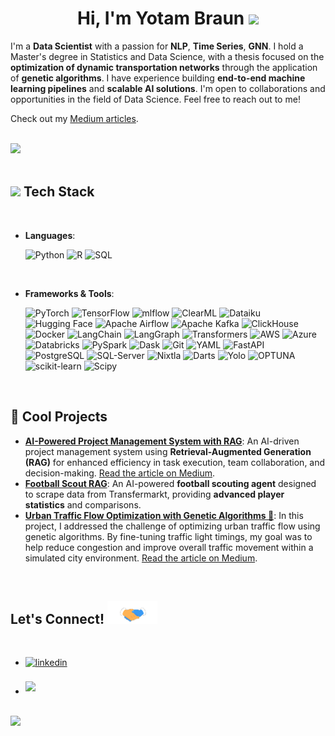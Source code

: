 <h1 align="center"><b>Hi, I'm Yotam Braun</b> <img src="https://media.giphy.com/media/hvRJCLFzcasrR4ia7z/giphy.gif" width="35"></h1>

I'm a **Data Scientist** with a passion for **NLP**, **Time Series**, **GNN**. I hold a Master's degree in Statistics and Data Science, with a thesis focused on the **optimization of dynamic transportation networks** through the application of **genetic algorithms**. I have experience building **end-to-end machine learning pipelines** and **scalable AI solutions**.
I'm open to collaborations and opportunities in the field of Data Science. Feel free to reach out to me!

Check out my [Medium articles](https://medium.com/@yotambraun).
<br><br>

<img src="https://user-images.githubusercontent.com/73097560/115834477-dbab4500-a447-11eb-908a-139a6edaec5c.gif"><br><br>

## <img src="https://media2.giphy.com/media/QssGEmpkyEOhBCb7e1/giphy.gif?cid=ecf05e47a0n3gi1bfqntqmob8g9aid1oyj2wr3ds3mg700bl&rid=giphy.gif" width ="25"><b> Tech Stack</b>
<br>

<p align="center">

- **Languages**:
    
    ![Python](https://img.shields.io/badge/Python-%2314354C.svg?style=for-the-badge&logo=python&logoColor=white)
    ![R](https://img.shields.io/badge/R-%23276DC3.svg?style=for-the-badge&logo=r&logoColor=white)
    ![SQL](https://img.shields.io/badge/SQL-%234169E1.svg?style=for-the-badge&logo=postgresql&logoColor=white)

<br>   
    
- **Frameworks & Tools**:

   ![PyTorch](https://img.shields.io/badge/PyTorch-%23EE4C2C.svg?style=for-the-badge&logo=pytorch&logoColor=white)
   ![TensorFlow](https://img.shields.io/badge/TensorFlow-%23FF6F00.svg?style=for-the-badge&logo=tensorflow&logoColor=white)
   ![mlflow](https://img.shields.io/badge/mlflow-%23d9ead3.svg?style=for-the-badge&logo=numpy&logoColor=blue)
   ![ClearML](https://img.shields.io/badge/ClearML-%2300C4B3.svg?style=for-the-badge&logo=&logoColor=white)
   ![Dataiku](https://img.shields.io/badge/Dataiku-%2300C4B3.svg?style=for-the-badge&logo=&logoColor=white)
   ![Hugging Face](https://img.shields.io/badge/Hugging%20Face-%2300C7B7.svg?style=for-the-badge&logo=&logoColor=white)
   ![Apache Airflow](https://img.shields.io/badge/Apache%20Airflow-%23017CEE.svg?style=for-the-badge&logo=apache-airflow&logoColor=white)
   ![Apache Kafka](https://img.shields.io/badge/Apache%20Kafka-%23000000.svg?style=for-the-badge&logo=apache-kafka&logoColor=white)
   ![ClickHouse](https://img.shields.io/badge/ClickHouse-%23F68D2E.svg?style=for-the-badge&logo=clickhouse&logoColor=white)
   ![Docker](https://img.shields.io/badge/Docker-%232496ED.svg?style=for-the-badge&logo=docker&logoColor=white)
   ![LangChain](https://img.shields.io/badge/LangChain-%234A90E2.svg?style=for-the-badge&logo=&logoColor=white)
   ![LangGraph](https://img.shields.io/badge/LangGraph-%234A90E2.svg?style=for-the-badge&logo=&logoColor=white)
   ![Transformers](https://img.shields.io/badge/Transformers-%23FF6F00.svg?style=for-the-badge&logo=&logoColor=white)
   ![AWS](https://img.shields.io/badge/AWS-%23FF9900.svg?style=for-the-badge&logo=amazon-aws&logoColor=white)
   ![Azure](https://img.shields.io/badge/Azure-%230072C6.svg?style=for-the-badge&logo=microsoft-azure&logoColor=white)
   ![Databricks](https://img.shields.io/badge/Databricks-%23FF3621.svg?style=for-the-badge&logo=databricks&logoColor=white)
   ![PySpark](https://img.shields.io/badge/PySpark-%23E25A1C.svg?style=for-the-badge&logo=apache-spark&logoColor=white)
   ![Dask](https://img.shields.io/badge/Dask-%23F05133.svg?style=for-the-badge&logo=dask&logoColor=white)
   ![Git](https://img.shields.io/badge/Git-%23F05033.svg?style=for-the-badge&logo=git&logoColor=white)
   ![YAML](https://img.shields.io/badge/yaml-%23ffffff.svg?style=for-the-badge&logo=yaml&logoColor=151515)
   ![FastAPI](https://img.shields.io/badge/FastAPI-%2300C7B7.svg?style=for-the-badge&logo=&logoColor=white)
   ![PostgreSQL](https://img.shields.io/badge/PostgreSQL-%23336791.svg?style=for-the-badge&logo=postgresql&logoColor=white)
   ![SQL-Server](https://img.shields.io/badge/SQL%20Server-%23CC2927.svg?style=for-the-badge&logo=microsoft-sql-server&logoColor=white)
   ![Nixtla](https://img.shields.io/badge/Nixtla-%23FF6F00.svg?style=for-the-badge&logo=&logoColor=white)
   ![Darts](https://img.shields.io/badge/Darts-%23FF6F00.svg?style=for-the-badge&logo=&logoColor=white)
   ![Yolo](https://img.shields.io/badge/Yolo-%23FF6F00.svg?style=for-the-badge&logo=&logoColor=white)
   ![OPTUNA](https://img.shields.io/badge/OPTUNA-%23FF6F00.svg?style=for-the-badge&logo=&logoColor=white)
   ![scikit-learn](https://img.shields.io/badge/scikit--learn-%23F7931E.svg?style=for-the-badge&logo=scikit-learn&logoColor=white)
   ![Scipy](https://img.shields.io/badge/SciPy-%230C55A5.svg?style=for-the-badge&logo=scipy&logoColor=%white)
<br>

## 🚀 Cool Projects

- [**AI-Powered Project Management System with RAG**](https://github.com/yotambraun/Project_Management_System_with_RAG): An AI-driven project management system using **Retrieval-Augmented Generation (RAG)** for enhanced efficiency in task execution, team collaboration, and decision-making. [Read the article on Medium](https://pub.towardsai.net/revolutionizing-project-management-with-ai-agents-and-langgraph-ff90951930c1).
- [**Football Scout RAG**](https://github.com/yotambraun/football_scout_rag): An AI-powered **football scouting agent** designed to scrape data from Transfermarkt, providing **advanced player statistics** and comparisons.
- [**Urban Traffic Flow Optimization with Genetic Algorithms 🧬**](https://github.com/yotambraun/medium_posts/tree/main/Optimizing_Urban_Traffic_Flow_Genetic%20_Algorithm): In this project, I addressed the challenge of optimizing urban traffic flow using genetic algorithms. By fine-tuning traffic light timings, my goal was to help reduce congestion and improve overall traffic movement within a simulated city environment. [Read the article on Medium](https://medium.com/@yotambraun/optimizing-urban-traffic-flow-a-genetic-algorithm-approach-to-traffic-light-timing-b6572c22e243).


<br>

## <b> Let's Connect!</b> <img src="https://github.com/0xAbdulKhalid/0xAbdulKhalid/raw/main/assets/mdImages/handshake.gif" width ="80">
<br>
<div align='left'>

<ul>

<li>
<a href="https://linkedin.com/in/yotam-braun-35a005183" target="_blank">
<img src="https://img.shields.io/badge/linkedin:  yotam-braun-%2300acee.svg?color=405DE6&style=for-the-badge&logo=linkedin&logoColor=white" alt=linkedin style="margin-bottom: 5px;"/>
</a>
</li>

<br>

<li>
<a href="mailto:yotambarun93@gmail.com" target="_blank">
<img src="https://img.shields.io/badge/gmail:  yotambarun93-%23EA4335.svg?style=for-the-badge&logo=gmail&logoColor=white" t=mail style="margin-bottom: 5px;" />
</a>
</li>

</ul>
</div>

<br>
<img src="https://user-images.githubusercontent.com/73097560/115834477-dbab4500-a447-11eb-908a-139a6edaec5c.gif">
<br>
<br>